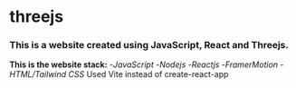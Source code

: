 # threejs
### This is a website created using JavaScript, React and Threejs.

**This is the website stack:**
-*JavaScript*
-*Nodejs*
-*Reactjs*
-*FramerMotion*
-*HTML/Tailwind CSS*
Used Vite instead of create-react-app

